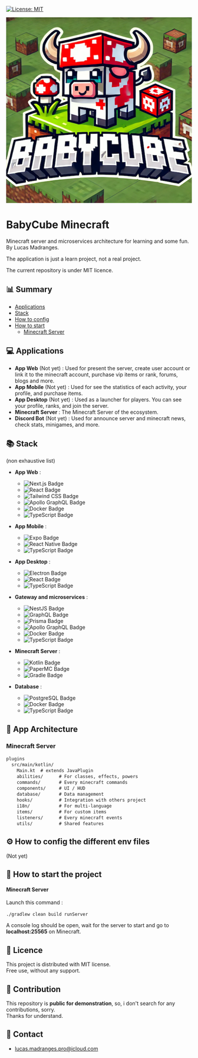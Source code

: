 [![License: MIT](https://img.shields.io/github/license/LucasMadranges/BabyCube)](https://github.com/LucasMadranges/BabyCube/blob/main/LICENSE)

![BabyCube logo](./docs/img/logos/babycube-logo.png)

# BabyCube Minecraft

Minecraft server and microservices architecture for learning and some fun.
By Lucas Madranges.

The application is just a learn project, not a real project.

The current repository is under MIT licence.

## 📊 Summary

- [Applications](##applications)
- [Stack](#stack)
- [How to config](#how-to-config-the-different-env-files)
- [How to start](#how-to-start-the-project)
    - [Minecraft Server](#minecraft-server)

## 💻 Applications

- **App Web** (Not yet) : Used for present the server, create user account or link it to the minecraft account, purchase
  vip items
  or rank, forums, blogs and more.
- **App Mobile** (Not yet) : Used for see the statistics of each activity, your profile, and purchase items.
- **App Desktop** (Not yet) : Used as a launcher for players. You can see your profile, ranks, and join the server.
- **Minecraft Server** : The Minecraft Server of the ecosystem.
- **Discord Bot** (Not yet) : Used for announce server and minecraft news, check stats, minigames, and more.

## 📚 Stack

(non exhaustive list)

- **App Web** :
    - ![Next.js Badge](https://img.shields.io/badge/Next.js-000?logo=nextdotjs&logoColor=fff&style=for-the-badge)
    - ![React Badge](https://img.shields.io/badge/React-61DAFB?logo=react&logoColor=000&style=for-the-badge)
    - ![Tailwind CSS Badge](https://img.shields.io/badge/Tailwind%20CSS-06B6D4?logo=tailwindcss&logoColor=fff&style=for-the-badge)
    - ![Apollo GraphQL Badge](https://img.shields.io/badge/Apollo%20GraphQL-311C87?logo=apollographql&logoColor=fff&style=for-the-badge)
    - ![Docker Badge](https://img.shields.io/badge/Docker-2496ED?logo=docker&logoColor=fff&style=for-the-badge)
    - ![TypeScript Badge](https://img.shields.io/badge/TypeScript-3178C6?logo=typescript&logoColor=fff&style=for-the-badge)

- **App Mobile** :
    - ![Expo Badge](https://img.shields.io/badge/Expo-1C2024?logo=expo&logoColor=fff&style=for-the-badge)
    - ![React Native Badge](https://img.shields.io/badge/React%20Native-61DAFB?logo=react&logoColor=000&style=for-the-badge)
    - ![TypeScript Badge](https://img.shields.io/badge/TypeScript-3178C6?logo=typescript&logoColor=fff&style=for-the-badge)

- **App Desktop** :
    - ![Electron Badge](https://img.shields.io/badge/Electron-47848F?logo=electron&logoColor=fff&style=for-the-badge)
    - ![React Badge](https://img.shields.io/badge/React-61DAFB?logo=react&logoColor=000&style=for-the-badge)
    - ![TypeScript Badge](https://img.shields.io/badge/TypeScript-3178C6?logo=typescript&logoColor=fff&style=for-the-badge)

- **Gateway and microservices** :
    - ![NestJS Badge](https://img.shields.io/badge/NestJS-E0234E?logo=nestjs&logoColor=fff&style=for-the-badge)
    - ![GraphQL Badge](https://img.shields.io/badge/GraphQL-E10098?logo=graphql&logoColor=fff&style=for-the-badge)
    - ![Prisma Badge](https://img.shields.io/badge/Prisma-2D3748?logo=prisma&logoColor=fff&style=for-the-badge)
    - ![Apollo GraphQL Badge](https://img.shields.io/badge/Apollo%20GraphQL-311C87?logo=apollographql&logoColor=fff&style=for-the-badge)
    - ![Docker Badge](https://img.shields.io/badge/Docker-2496ED?logo=docker&logoColor=fff&style=for-the-badge)
    - ![TypeScript Badge](https://img.shields.io/badge/TypeScript-3178C6?logo=typescript&logoColor=fff&style=for-the-badge)

- **Minecraft Server** :
    - ![Kotlin Badge](https://img.shields.io/badge/Kotlin-7F52FF?logo=kotlin&logoColor=fff&style=for-the-badge)
    - ![PaperMC Badge](https://img.shields.io/badge/PaperMC-000?logo=paperspace&logoColor=fff&style=for-the-badge)
    - ![Gradle Badge](https://img.shields.io/badge/Gradle-02303A?logo=gradle&logoColor=fff&style=for-the-badge)

- **Database** :
    - ![PostgreSQL Badge](https://img.shields.io/badge/PostgreSQL-4169E1?logo=postgresql&logoColor=fff&style=for-the-badge)
    - ![Docker Badge](https://img.shields.io/badge/Docker-2496ED?logo=docker&logoColor=fff&style=for-the-badge)
    - ![TypeScript Badge](https://img.shields.io/badge/TypeScript-3178C6?logo=typescript&logoColor=fff&style=for-the-badge)

## 📁 App Architecture

### Minecraft Server

```
plugins
  src/main/kotlin/
    Main.kt  # extends JavaPlugin
    abilities/      # For classes, effects, powers
    commands/       # Every minecraft commands
    components/     # UI / HUD
    database/       # Data management
    hooks/          # Integration with others project
    i18n/           # For multi-language
    items/          # For custom items
    listeners/      # Every minecraft events
    utils/          # Shared features
```

## ⚙️ How to config the different env files

(Not yet)

## 🏁 How to start the project

#### Minecraft Server

Launch this command :

```./gradlew clean build runServer```

A console log should be open, wait for the server to start and go to **localhost:25565** on Minecraft.

## 📄 Licence

This project is distributed with MIT license.  
Free use, without any support.

## 🤝 Contribution

This repository is **public for demonstration**, so, i don't search for any contributions, sorry.  
Thanks for understand.

## 👋 Contact

- [lucas.madranges.pro@icloud.com](mailto:lucas.madranges.pro@icloud.com)

